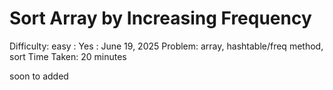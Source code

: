 # Sort Array by Increasing Frequency

Difficulty: easy
 : Yes
: June 19, 2025
Problem: array, hashtable/freq method, sort
Time Taken: 20 minutes

soon to added
